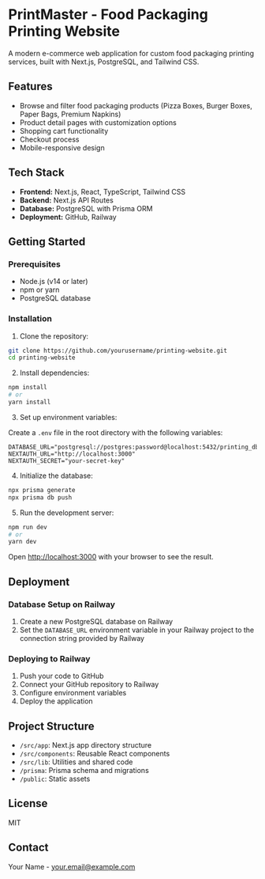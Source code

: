 # PrintMaster - Food Packaging Printing Website

A modern e-commerce web application for custom food packaging printing services, built with Next.js, PostgreSQL, and Tailwind CSS.

## Features

- Browse and filter food packaging products (Pizza Boxes, Burger Boxes, Paper Bags, Premium Napkins)
- Product detail pages with customization options
- Shopping cart functionality
- Checkout process
- Mobile-responsive design

## Tech Stack

- **Frontend:** Next.js, React, TypeScript, Tailwind CSS
- **Backend:** Next.js API Routes
- **Database:** PostgreSQL with Prisma ORM
- **Deployment:** GitHub, Railway

## Getting Started

### Prerequisites

- Node.js (v14 or later)
- npm or yarn
- PostgreSQL database

### Installation

1. Clone the repository:

```bash
git clone https://github.com/yourusername/printing-website.git
cd printing-website
```

2. Install dependencies:

```bash
npm install
# or
yarn install
```

3. Set up environment variables:

Create a `.env` file in the root directory with the following variables:

```
DATABASE_URL="postgresql://postgres:password@localhost:5432/printing_db"
NEXTAUTH_URL="http://localhost:3000"
NEXTAUTH_SECRET="your-secret-key"
```

4. Initialize the database:

```bash
npx prisma generate
npx prisma db push
```

5. Run the development server:

```bash
npm run dev
# or
yarn dev
```

Open [http://localhost:3000](http://localhost:3000) with your browser to see the result.

## Deployment

### Database Setup on Railway

1. Create a new PostgreSQL database on Railway
2. Set the `DATABASE_URL` environment variable in your Railway project to the connection string provided by Railway

### Deploying to Railway

1. Push your code to GitHub
2. Connect your GitHub repository to Railway
3. Configure environment variables
4. Deploy the application

## Project Structure

- `/src/app`: Next.js app directory structure
- `/src/components`: Reusable React components
- `/src/lib`: Utilities and shared code
- `/prisma`: Prisma schema and migrations
- `/public`: Static assets

## License

MIT

## Contact

Your Name - your.email@example.com
